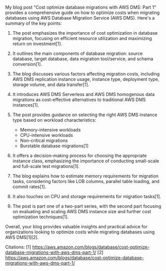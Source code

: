 

My blog post "Cost optimize database migrations with AWS DMS: Part 1" provides a comprehensive guide on how to optimize costs when migrating databases using AWS Database Migration Service (AWS DMS). Here's a summary of the key points:

1. The post emphasizes the importance of cost optimization in database migration, focusing on efficient resource utilization and maximizing return on investment[1].

2. It outlines the main components of database migration: source database, target database, data migration tool/service, and schema conversion[1].

3. The blog discusses various factors affecting migration costs, including AWS DMS replication instance usage, instance type, deployment type, storage volume, and data transfer[1].

4. It introduces AWS DMS Serverless and AWS DMS homogenous data migrations as cost-effective alternatives to traditional AWS DMS instances[1].

5. The post provides guidance on selecting the right AWS DMS instance type based on workload characteristics:
   - Memory-intensive workloads
   - CPU-intensive workloads
   - Non-critical migrations
   - Burstable database migrations[1]

6. It offers a decision-making process for choosing the appropriate instance class, emphasizing the importance of conducting small-scale and full-scale test migrations[1].

7. The blog explains how to estimate memory requirements for migration tasks, considering factors like LOB columns, parallel table loading, and commit rates[1].

8. It also touches on CPU and storage requirements for migration tasks[1].

9. The post is part one of a two-part series, with the second part focusing on evaluating and scaling AWS DMS instance size and further cost optimization techniques[1].

Overall, your blog provides valuable insights and practical advice for organizations looking to optimize costs while migrating databases using AWS DMS[1][2].

Citations:
[1] https://aws.amazon.com/blogs/database/cost-optimize-database-migrations-with-aws-dms-part-1/
[2] https://aws.amazon.com/blogs/database/cost-optimize-database-migrations-with-aws-dms-part-1/
